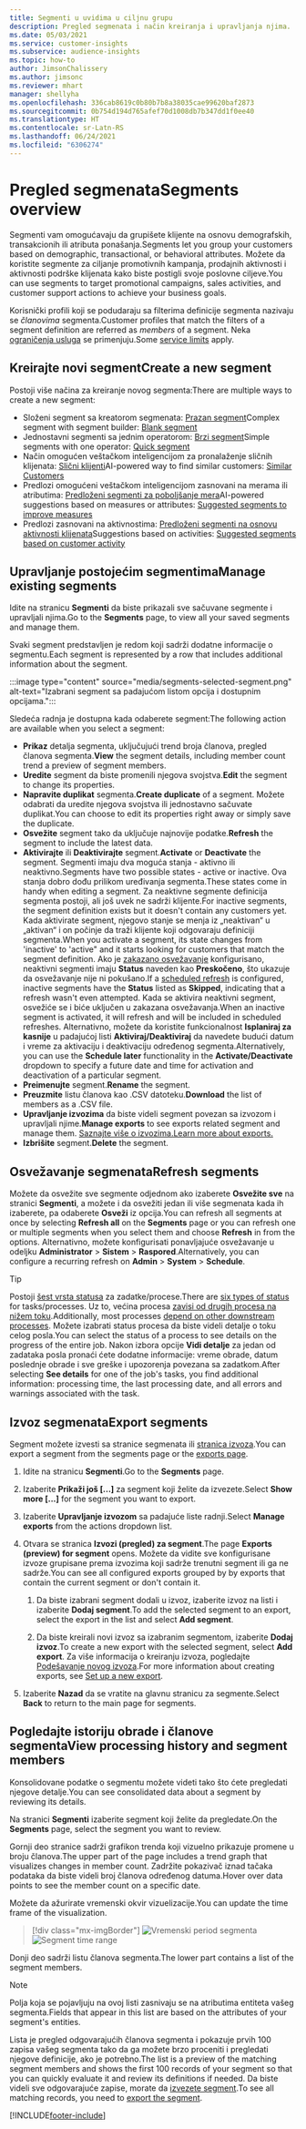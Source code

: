 ```yaml
---
title: Segmenti u uvidima u ciljnu grupu
description: Pregled segmenata i način kreiranja i upravljanja njima.
ms.date: 05/03/2021
ms.service: customer-insights
ms.subservice: audience-insights
ms.topic: how-to
author: JimsonChalissery
ms.author: jimsonc
ms.reviewer: mhart
manager: shellyha
ms.openlocfilehash: 336cab8619c0b80b7b8a38035cae99620baf2873
ms.sourcegitcommit: 0b754d194d765afef70d1008db7b347dd1f0ee40
ms.translationtype: HT
ms.contentlocale: sr-Latn-RS
ms.lasthandoff: 06/24/2021
ms.locfileid: "6306274"
---
```

# <a name="segments-overview"></a><span data-ttu-id="fabdf-103">Pregled segmenata</span><span class="sxs-lookup"><span data-stu-id="fabdf-103">Segments overview</span></span>

<span data-ttu-id="fabdf-104">Segmenti vam omogućavaju da grupišete klijente na osnovu demografskih, transakcionih ili atributa ponašanja.</span><span class="sxs-lookup"><span data-stu-id="fabdf-104">Segments let you group your customers based on demographic, transactional, or behavioral attributes.</span></span> <span data-ttu-id="fabdf-105">Možete da koristite segmente za ciljanje promotivnih kampanja, prodajnih aktivnosti i aktivnosti podrške klijenata kako biste postigli svoje poslovne ciljeve.</span><span class="sxs-lookup"><span data-stu-id="fabdf-105">You can use segments to target promotional campaigns, sales activities, and customer support actions to achieve your business goals.</span></span>

<span data-ttu-id="fabdf-106">Korisnički profili koji se podudaraju sa filterima definicije segmenta nazivaju se *članovima* segmenta.</span><span class="sxs-lookup"><span data-stu-id="fabdf-106">Customer profiles that match the filters of a segment definition are referred as *members* of a segment.</span></span> <span data-ttu-id="fabdf-107">Neka [ograničenja usluga](service-limits.md) se primenjuju.</span><span class="sxs-lookup"><span data-stu-id="fabdf-107">Some [service limits](service-limits.md) apply.</span></span>

## <a name="create-a-new-segment"></a><span data-ttu-id="fabdf-108">Kreirajte novi segment</span><span class="sxs-lookup"><span data-stu-id="fabdf-108">Create a new segment</span></span>

<span data-ttu-id="fabdf-109">Postoji više načina za kreiranje novog segmenta:</span><span class="sxs-lookup"><span data-stu-id="fabdf-109">There are multiple ways to create a new segment:</span></span> 

- <span data-ttu-id="fabdf-110">Složeni segment sa kreatorom segmenata: [Prazan segment](segment-builder.md#create-a-new-segment)</span><span class="sxs-lookup"><span data-stu-id="fabdf-110">Complex segment with segment builder: [Blank segment](segment-builder.md#create-a-new-segment)</span></span>
- <span data-ttu-id="fabdf-111">Jednostavni segmenti sa jednim operatorom: [Brzi segment](segment-builder.md#quick-segments)</span><span class="sxs-lookup"><span data-stu-id="fabdf-111">Simple segments with one operator: [Quick segment](segment-builder.md#quick-segments)</span></span>
- <span data-ttu-id="fabdf-112">Način omogućen veštačkom inteligencijom za pronalaženje sličnih klijenata: [Slični klijenti](find-similar-customer-segments.md)</span><span class="sxs-lookup"><span data-stu-id="fabdf-112">AI-powered way to find similar customers: [Similar Customers](find-similar-customer-segments.md)</span></span>
- <span data-ttu-id="fabdf-113">Predlozi omogućeni veštačkom inteligencijom zasnovani na merama ili atributima: [Predloženi segmenti za poboljšanje mera](suggested-segments.md)</span><span class="sxs-lookup"><span data-stu-id="fabdf-113">AI-powered suggestions based on measures or attributes: [Suggested segments to improve measures](suggested-segments.md)</span></span>
- <span data-ttu-id="fabdf-114">Predlozi zasnovani na aktivnostima: [Predloženi segmenti na osnovu aktivnosti klijenata](suggested-segments-activity.md)</span><span class="sxs-lookup"><span data-stu-id="fabdf-114">Suggestions based on activities: [Suggested segments based on customer activity](suggested-segments-activity.md)</span></span>

## <a name="manage-existing-segments"></a><span data-ttu-id="fabdf-115">Upravljanje postojećim segmentima</span><span class="sxs-lookup"><span data-stu-id="fabdf-115">Manage existing segments</span></span>

<span data-ttu-id="fabdf-116">Idite na stranicu **Segmenti** da biste prikazali sve sačuvane segmente i upravljali njima.</span><span class="sxs-lookup"><span data-stu-id="fabdf-116">Go to the **Segments** page, to view all your saved segments and manage them.</span></span>

<span data-ttu-id="fabdf-117">Svaki segment predstavljen je redom koji sadrži dodatne informacije o segmentu.</span><span class="sxs-lookup"><span data-stu-id="fabdf-117">Each segment is represented by a row that includes additional information about the segment.</span></span>

:::image type="content" source="media/segments-selected-segment.png" alt-text="Izabrani segment sa padajućom listom opcija i dostupnim opcijama.":::

<span data-ttu-id="fabdf-119">Sledeća radnja je dostupna kada odaberete segment:</span><span class="sxs-lookup"><span data-stu-id="fabdf-119">The following action are available when you select a segment:</span></span>

- <span data-ttu-id="fabdf-120">**Prikaz** detalja segmenta, uključujući trend broja članova, pregled članova segmenta.</span><span class="sxs-lookup"><span data-stu-id="fabdf-120">**View** the segment details, including member count trend a preview of segment members.</span></span>
- <span data-ttu-id="fabdf-121">**Uredite** segment da biste promenili njegova svojstva.</span><span class="sxs-lookup"><span data-stu-id="fabdf-121">**Edit** the segment to change its properties.</span></span>
- <span data-ttu-id="fabdf-122">**Napravite duplikat** segmenta.</span><span class="sxs-lookup"><span data-stu-id="fabdf-122">**Create duplicate** of a segment.</span></span> <span data-ttu-id="fabdf-123">Možete odabrati da uredite njegova svojstva ili jednostavno sačuvate duplikat.</span><span class="sxs-lookup"><span data-stu-id="fabdf-123">You can choose to edit its properties right away or simply save the duplicate.</span></span>
- <span data-ttu-id="fabdf-124">**Osvežite** segment tako da uključuje najnovije podatke.</span><span class="sxs-lookup"><span data-stu-id="fabdf-124">**Refresh** the segment to include the latest data.</span></span>
- <span data-ttu-id="fabdf-125">**Aktivirajte** ili **Deaktivirajte** segment.</span><span class="sxs-lookup"><span data-stu-id="fabdf-125">**Activate** or **Deactivate** the segment.</span></span> <span data-ttu-id="fabdf-126">Segmenti imaju dva moguća stanja - aktivno ili neaktivno.</span><span class="sxs-lookup"><span data-stu-id="fabdf-126">Segments have two possible states - active or inactive.</span></span> <span data-ttu-id="fabdf-127">Ova stanja dobro dođu prilikom uređivanja segmenta.</span><span class="sxs-lookup"><span data-stu-id="fabdf-127">These states come in handy when editing a segment.</span></span> <span data-ttu-id="fabdf-128">Za neaktivne segmente definicija segmenta postoji, ali još uvek ne sadrži klijente.</span><span class="sxs-lookup"><span data-stu-id="fabdf-128">For inactive segments, the segment definition exists but it doesn't contain any customers yet.</span></span> <span data-ttu-id="fabdf-129">Kada aktivirate segment, njegovo stanje se menja iz „neaktivan“ u „aktivan“ i on počinje da traži klijente koji odgovaraju definiciji segmenta.</span><span class="sxs-lookup"><span data-stu-id="fabdf-129">When you activate a segment, its state changes from 'inactive' to 'active" and it starts looking for customers that match the segment definition.</span></span> <span data-ttu-id="fabdf-130">Ako je [zakazano osvežavanje](system.md#schedule-tab) konfigurisano, neaktivni segmenti imaju **Status** naveden kao **Preskočeno**, što ukazuje da osvežavanje nije ni pokušano.</span><span class="sxs-lookup"><span data-stu-id="fabdf-130">If a [scheduled refresh](system.md#schedule-tab) is configured, inactive segments have the **Status** listed as **Skipped**, indicating that a refresh wasn't even attempted.</span></span> <span data-ttu-id="fabdf-131">Kada se aktivira neaktivni segment, osvežiće se i biće uključen u zakazana osvežavanja.</span><span class="sxs-lookup"><span data-stu-id="fabdf-131">When an inactive segment is activated, it will refresh and will be included in scheduled refreshes.</span></span>
  <span data-ttu-id="fabdf-132">Alternativno, možete da koristite funkcionalnost **Isplaniraj za kasnije** u padajućoj listi **Aktiviraj/Deaktiviraj** da navedete budući datum i vreme za aktivaciju i deaktivaciju određenog segmenta.</span><span class="sxs-lookup"><span data-stu-id="fabdf-132">Alternatively, you can use the **Schedule later** functionality in the **Activate/Deactivate** dropdown to specify a future date and time for activation and deactivation of a particular segment.</span></span>
- <span data-ttu-id="fabdf-133">**Preimenujte** segment.</span><span class="sxs-lookup"><span data-stu-id="fabdf-133">**Rename** the segment.</span></span>
- <span data-ttu-id="fabdf-134">**Preuzmite** listu članova kao .CSV datoteku.</span><span class="sxs-lookup"><span data-stu-id="fabdf-134">**Download** the list of members as a .CSV file.</span></span>
- <span data-ttu-id="fabdf-135">**Upravljanje izvozima** da biste videli segment povezan sa izvozom i upravljali njime.</span><span class="sxs-lookup"><span data-stu-id="fabdf-135">**Manage exports** to see exports related segment and manage them.</span></span> [<span data-ttu-id="fabdf-136">Saznajte više o izvozima.</span><span class="sxs-lookup"><span data-stu-id="fabdf-136">Learn more about exports.</span></span>](export-destinations.md)
- <span data-ttu-id="fabdf-137">**Izbrišite** segment.</span><span class="sxs-lookup"><span data-stu-id="fabdf-137">**Delete** the segment.</span></span>

## <a name="refresh-segments"></a><span data-ttu-id="fabdf-138">Osvežavanje segmenata</span><span class="sxs-lookup"><span data-stu-id="fabdf-138">Refresh segments</span></span>

<span data-ttu-id="fabdf-139">Možete da osvežite sve segmente odjednom ako izaberete **Osvežite sve** na stranici **Segmenti**, a možete i da osvežiti jedan ili više segmenata kada ih izaberete, pa odaberete **Osveži** iz opcija.</span><span class="sxs-lookup"><span data-stu-id="fabdf-139">You can refresh all segments at once by selecting **Refresh all** on the **Segments** page or you can refresh one or multiple segments when you select them and choose **Refresh** in from the options.</span></span> <span data-ttu-id="fabdf-140">Alternativno, možete konfigurisati ponavljajuće osvežavanje u odeljku **Administrator** > **Sistem** > **Raspored**.</span><span class="sxs-lookup"><span data-stu-id="fabdf-140">Alternatively, you can configure a recurring refresh on **Admin** > **System** > **Schedule**.</span></span>

> [!TIP]
> <span data-ttu-id="fabdf-141">Postoji [šest vrsta statusa](system.md#status-types) za zadatke/procese.</span><span class="sxs-lookup"><span data-stu-id="fabdf-141">There are [six types of status](system.md#status-types) for tasks/processes.</span></span> <span data-ttu-id="fabdf-142">Uz to, većina procesa [zavisi od drugih procesa na nižem toku](system.md#refresh-policies).</span><span class="sxs-lookup"><span data-stu-id="fabdf-142">Additionally, most processes [depend on other downstream processes](system.md#refresh-policies).</span></span> <span data-ttu-id="fabdf-143">Možete izabrati status procesa da biste videli detalje o toku celog posla.</span><span class="sxs-lookup"><span data-stu-id="fabdf-143">You can select the status of a process to see details on the progress of the entire job.</span></span> <span data-ttu-id="fabdf-144">Nakon izbora opcije **Vidi detalje** za jedan od zadataka posla pronaći ćete dodatne informacije: vreme obrade, datum poslednje obrade i sve greške i upozorenja povezana sa zadatkom.</span><span class="sxs-lookup"><span data-stu-id="fabdf-144">After selecting **See details** for one of the job's tasks, you find additional information: processing time, the last processing date, and all errors and warnings associated with the task.</span></span>

## <a name="export-segments"></a><span data-ttu-id="fabdf-145">Izvoz segmenata</span><span class="sxs-lookup"><span data-stu-id="fabdf-145">Export segments</span></span>

<span data-ttu-id="fabdf-146">Segment možete izvesti sa stranice segmenata ili [stranica izvoza](export-destinations.md).</span><span class="sxs-lookup"><span data-stu-id="fabdf-146">You can export a segment from the segments page or the [exports page](export-destinations.md).</span></span> 

1. <span data-ttu-id="fabdf-147">Idite na stranicu **Segmenti**.</span><span class="sxs-lookup"><span data-stu-id="fabdf-147">Go to the **Segments** page.</span></span>

1. <span data-ttu-id="fabdf-148">Izaberite **Prikaži još [...]** za segment koji želite da izvezete.</span><span class="sxs-lookup"><span data-stu-id="fabdf-148">Select **Show more [...]** for the segment you want to export.</span></span>

1. <span data-ttu-id="fabdf-149">Izaberite **Upravljanje izvozom** sa padajuće liste radnji.</span><span class="sxs-lookup"><span data-stu-id="fabdf-149">Select **Manage exports** from the actions dropdown list.</span></span>

1. <span data-ttu-id="fabdf-150">Otvara se stranica **Izvozi (pregled) za segment**.</span><span class="sxs-lookup"><span data-stu-id="fabdf-150">The page **Exports (preview) for segment** opens.</span></span> <span data-ttu-id="fabdf-151">Možete da vidite sve konfigurisane izvoze grupisane prema izvozima koji sadrže trenutni segment ili ga ne sadrže.</span><span class="sxs-lookup"><span data-stu-id="fabdf-151">You can see all configured exports grouped by by exports that contain the current segment or don't contain it.</span></span>

   1. <span data-ttu-id="fabdf-152">Da biste izabrani segment dodali u izvoz, izaberite izvoz na listi i izaberite **Dodaj segment**.</span><span class="sxs-lookup"><span data-stu-id="fabdf-152">To add the selected segment to an export, select the export in the list and select **Add segment**.</span></span>

   1. <span data-ttu-id="fabdf-153">Da biste kreirali novi izvoz sa izabranim segmentom, izaberite **Dodaj izvoz**.</span><span class="sxs-lookup"><span data-stu-id="fabdf-153">To create a new export with the selected segment, select **Add export**.</span></span> <span data-ttu-id="fabdf-154">Za više informacija o kreiranju izvoza, pogledajte [Podešavanje novog izvoza](export-destinations.md#set-up-a-new-export).</span><span class="sxs-lookup"><span data-stu-id="fabdf-154">For more information about creating exports, see [Set up a new export](export-destinations.md#set-up-a-new-export).</span></span>

1. <span data-ttu-id="fabdf-155">Izaberite **Nazad** da se vratite na glavnu stranicu za segmente.</span><span class="sxs-lookup"><span data-stu-id="fabdf-155">Select **Back** to return to the main page for segments.</span></span>

## <a name="view-processing-history-and-segment-members"></a><span data-ttu-id="fabdf-156">Pogledajte istoriju obrade i članove segmenta</span><span class="sxs-lookup"><span data-stu-id="fabdf-156">View processing history and segment members</span></span>

<span data-ttu-id="fabdf-157">Konsolidovane podatke o segmentu možete videti tako što ćete pregledati njegove detalje.</span><span class="sxs-lookup"><span data-stu-id="fabdf-157">You can see consolidated data about a segment by reviewing its details.</span></span>

<span data-ttu-id="fabdf-158">Na stranici **Segmenti** izaberite segment koji želite da pregledate.</span><span class="sxs-lookup"><span data-stu-id="fabdf-158">On the **Segments** page, select the segment you want to review.</span></span>

<span data-ttu-id="fabdf-159">Gornji deo stranice sadrži grafikon trenda koji vizuelno prikazuje promene u broju članova.</span><span class="sxs-lookup"><span data-stu-id="fabdf-159">The upper part of the page includes a trend graph that visualizes changes in member count.</span></span> <span data-ttu-id="fabdf-160">Zadržite pokazivač iznad tačaka podataka da biste videli broj članova određenog datuma.</span><span class="sxs-lookup"><span data-stu-id="fabdf-160">Hover over data points to see the member count on a specific date.</span></span>

<span data-ttu-id="fabdf-161">Možete da ažurirate vremenski okvir vizuelizacije.</span><span class="sxs-lookup"><span data-stu-id="fabdf-161">You can update the time frame of the visualization.</span></span>

> [!div class="mx-imgBorder"]
> <span data-ttu-id="fabdf-162">![Vremenski period segmenta](media/segment-time-range.png "Vremenski period segmenta")</span><span class="sxs-lookup"><span data-stu-id="fabdf-162">![Segment time range](media/segment-time-range.png "Segment time range")</span></span>

<span data-ttu-id="fabdf-163">Donji deo sadrži listu članova segmenta.</span><span class="sxs-lookup"><span data-stu-id="fabdf-163">The lower part contains a list of the segment members.</span></span>

> [!NOTE]
> <span data-ttu-id="fabdf-164">Polja koja se pojavljuju na ovoj listi zasnivaju se na atributima entiteta vašeg segmenta.</span><span class="sxs-lookup"><span data-stu-id="fabdf-164">Fields that appear in this list are based on the attributes of your segment's entities.</span></span>
>
><span data-ttu-id="fabdf-165">Lista je pregled odgovarajućih članova segmenta i pokazuje prvih 100 zapisa vašeg segmenta tako da ga možete brzo proceniti i pregledati njegove definicije, ako je potrebno.</span><span class="sxs-lookup"><span data-stu-id="fabdf-165">The list is a preview of the matching segment members and shows the first 100 records of your segment so that you can quickly evaluate it and review its definitions if needed.</span></span> <span data-ttu-id="fabdf-166">Da biste videli sve odgovarajuće zapise, morate da [izvezete segment](export-destinations.md).</span><span class="sxs-lookup"><span data-stu-id="fabdf-166">To see all matching records, you need to [export the segment](export-destinations.md).</span></span>

[!INCLUDE[footer-include](../includes/footer-banner.md)] 
